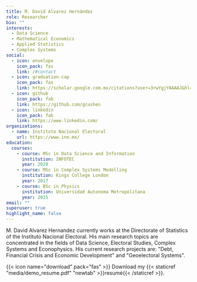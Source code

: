 ```yaml
---
title: M. David Alvarez Hernández
role: Researcher
bio: ""
interests:
  - Data Science
  - Mathematical Economics
  - Applied Statistics
  - Complex Systems
social:
  - icon: envelope
    icon_pack: fas
    link: /#contact
  - icon: graduation-cap
    icon_pack: fas
    link: https://scholar.google.com.mx/citations?user=3rwYgjYAAAAJ&hl=en
  - icon: github
    icon_pack: fab
    link: https://github.com/gcushen
  - icon: linkedin
    icon_pack: fab
    link: https://www.linkedin.com/
organizations:
  - name: Instituto Nacional Electoral
    url: https://www.ine.mx/
education:
  courses:
    - course: MSc in Data Science and Information
      institution: INFOTEC
      year: 2020
    - course: MSc in Complex Systems Modelling
      institution: Kings College London
      year: 2017
    - course: BSc in Physics
      institution: Universidad Autonoma Metropolitana
      year: 2015
email: ""
superuser: true
highlight_name: false
---
```


M. David Alvarez Hernandez currently works at the Directorate of Statistics of the Instituto Nacional Electoral. His main research topics are concentrated in the fields of Data Science, Electoral Studies, Complex Systems and Econophysics. His current research projects are: "Debt, Financial Crisis and Economic Development" and "Geoelectoral Systems".

{{< icon name="download" pack="fas" >}} Download my {{< staticref "media/demo_resume.pdf" "newtab" >}}resumé{{< /staticref >}}.
